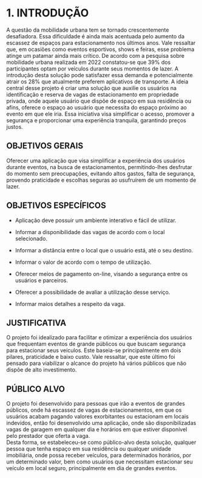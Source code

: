 # 1. INTRODUÇÃO
A questão da mobilidade urbana tem se tornado crescentemente desafiadora. Essa dificuldade é ainda mais acentuada pelo aumento da escassez de espaços para estacionamento nos últimos anos. Vale ressaltar que, em ocasiões como eventos esportivos, shows e feiras, esse problema atinge um patamar ainda mais crítico. 
De acordo com a pesquisa sobre mobilidade urbana realizada em 2022 constatou-se que 39% dos participantes optam por veículos durante seus momentos de lazer. A introdução desta solução pode satisfazer essa demanda e potencialmente atrair os 28% que atualmente preferem aplicativos de transporte. 
A ideia central desse projeto é criar uma solução que auxilie os usuários na identificação e reserva de vagas de estacionamento em propriedade privada, onde aquele usuário que dispõe de espaço em sua residência ou afins, oferece o espaço ao usuário que necessita do espaço próximo ao evento em que ele iria. Essa iniciativa visa simplificar o acesso, promover a segurança e proporcionar uma experiência tranquila, garantindo preços justos. 

 
## OBJETIVOS GERAIS 
Oferecer uma aplicação que visa simplificar a experiência dos usuários durante eventos, na busca de estacionamentos, permitindo-lhes desfrutar do momento sem preocupações, evitando altos gastos, falta de segurança, provendo praticidade e escolhas seguras ao usufruírem de um momento de lazer.  

 
## OBJETIVOS ESPECÍFICOS
* Aplicação deve possuir um ambiente interativo e fácil de utilizar. 

* Informar a disponibilidade das vagas de acordo com o local selecionado. 

* Informar a distância entre o local que o usuário está, até o seu destino. 

* Informar o valor de acordo com o tempo de utilização. 

* Oferecer meios de pagamento on-line, visando a segurança entre os usuários e parceiros. 

* Oferecer a possibilidade de avaliar a utilização desse serviço. 

* Informar maios detalhes a respeito da vaga.  


## JUSTIFICATIVA 
O projeto foi idealizado para facilitar e otimizar a experiência dos usuários que frequentam eventos de grande públicos ou que buscam segurança para estacionar seus veículos. Este baseia-se principalmente em dois pilares, praticidade e baixo custo. 
Vale ressaltar, que este último foi pensado para viabilizar o alcance do projeto há vários públicos que não dispõe de alto investimento. 


## PÚBLICO ALVO

O projeto foi desenvolvido para pessoas que irão a eventos de grandes públicos, onde há escassez de vagas de estacionamentos, em que os usuários acabam pagando valores exorbitantes ou estacionam em locais indevidos, então foi desenvolvido uma aplicação, onde são disponibilizadas vagas de garagem em qualquer dia e horários em que estiver disponível pelo prestador que oferta a vaga.  
Desta forma, se estabeleceu-se como público-alvo desta solução, qualquer pessoa que tenha espaço em sua residência ou qualquer unidade imobiliária, onde possa receber veículos, para determinados horários, por um determinado valor, bem como usuários que necessitam estacionar seu veículo em local seguro, principalmente em dia de grandes eventos. 